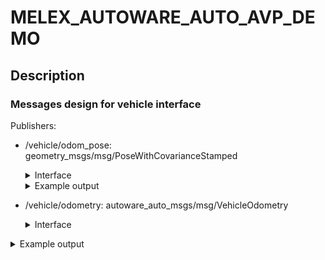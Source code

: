# MELEX_AUTOWARE_AUTO_AVP_DEMO

## Description
### Messages design for vehicle interface

Publishers:
*  /vehicle/odom_pose: geometry_msgs/msg/PoseWithCovarianceStamped
    <details>
    <summary>Interface</summary>
    
    ```
    std_msgs/Header header
    PoseWithCovariance pose
    ```
    </details>   

   <details>
    <summary>Example output</summary>
   
   ```
   ---
   header:
     stamp:
       sec: 1627383589
       nanosec: 86323456
     frame_id: odom
   pose:
     pose:
       position:
         x: 30.273908615112305
         y: 90.37340927124023
         z: 0.5375595092773438
       orientation:
         x: -0.004414775874465704
         y: 0.002566313836723566
         z: 0.3381696045398712
         w: 0.9410713315010071
     covariance:
     - 0.1
     - 0.0
     - 0.0
     - 0.0
     - 0.0
     - 0.0
     - 0.0
     - 0.1
     - 0.0
     - 0.0
     - 0.0
     - 0.0
     - 0.0
     - 0.0
     - 0.1
     - 0.0
     - 0.0
     - 0.0
     - 0.0
     - 0.0
     - 0.0
     - 0.1
     - 0.0
     - 0.0
     - 0.0
     - 0.0
     - 0.0
     - 0.0
     - 0.1
     - 0.0
     - 0.0
     - 0.0
     - 0.0
     - 0.0
     - 0.0
     - 0.1
   ---
   ```

    </details>

*   /vehicle/odometry: autoware_auto_msgs/msg/VehicleOdometry
    <details>
    <summary>Interface</summary>
    
    ```
    #include "builtin_interfaces/msg/Time.idl"
    
    module autoware_auto_msgs {
      module msg {
        @verbatim (language="comment", text=
          " VehicleOdometry.msg")
        struct VehicleOdometry {
          builtin_interfaces::msg::Time stamp;
    
          @default (value=0.0)
          float velocity_mps;
    
          @default (value=0.0)
          float front_wheel_angle_rad;
    
          @default (value=0.0)
          float rear_wheel_angle_rad;
        };
      };
    };
    ```
    </details>   
   <details>
    <summary>Example output</summary>
   
   ```
   ---
   stamp:
     sec: 1627383542
     nanosec: 336368128
   velocity_mps: 0.49711716175079346
   front_wheel_angle_rad: 0.050000011920928955
   rear_wheel_angle_rad: 0.0
   ---
   ```

    </details>
*  <font color="green">/vehicle/state_report: autoware_auto_msgs/msg/VehicleStateReport</font>
    <details>
    <summary>Interface</summary>
    
    ```
    #include "builtin_interfaces/msg/Time.idl"

    module autoware_auto_msgs {
      module msg {
        module VehicleStateReport_Constants {
          const uint8 BLINKER_OFF = 1;
          const uint8 BLINKER_LEFT = 2;
          const uint8 BLINKER_RIGHT = 3;
          const uint8 BLINKER_HAZARD = 4;
          const uint8 HEADLIGHT_OFF = 1;
          const uint8 HEADLIGHT_ON = 2;
          const uint8 HEADLIGHT_HIGH = 3;
          const uint8 WIPER_OFF = 1;
          const uint8 WIPER_LOW = 2;
          const uint8 WIPER_HIGH = 3;
          const uint8 WIPER_CLEAN = 14; // Match WipersCommand::ENABLE_CLEAN
          const uint8 GEAR_DRIVE = 1;
          const uint8 GEAR_REVERSE = 2;
          const uint8 GEAR_PARK = 3;
          const uint8 GEAR_LOW = 4;
          const uint8 GEAR_NEUTRAL = 5;
          const uint8 MODE_AUTONOMOUS = 1;
          const uint8 MODE_MANUAL = 2;
          const uint8 MODE_DISENGAGED = 3;
          const uint8 MODE_NOT_READY = 4;
        };
    
        struct VehicleStateReport {
          builtin_interfaces::msg::Time stamp;
    
          @verbatim (language="comment", text=
            " 0 to 100")
          uint8 fuel;
    
          uint8 blinker;
    
          uint8 headlight;
    
          uint8 wiper;
    
          uint8 gear;
    
          uint8 mode;
    
          boolean hand_brake;
    
          boolean horn;
        };
      };
    };
    ```
    </details>
    <details>
    <summary>Example output</summary>
   
    ```
    ---
    stamp:
      sec: 0
      nanosec: 0
    fuel: 0
    blinker: 2
    headlight: 1
    wiper: 1
    gear: 1
    mode: 0
    hand_brake: false
    horn: false
    ---
    ```
    </details>  

*  <font color="green">/vehicle/vehicle_kinematic_state: autoware_auto_msgs/msg/VehicleKinematicState</font>
    <details>
    <summary>Interface</summary>
    
    ```
    #include "autoware_auto_msgs/msg/TrajectoryPoint.idl"
    #include "geometry_msgs/msg/Transform.idl"
    #include "std_msgs/msg/Header.idl"
    
    module autoware_auto_msgs {
      module msg {
        @verbatim (language="comment", text=
          " VehicleKinematicState.msg" "\n"
          " Representation of a trajectory point with timestamp for the controller")
        struct VehicleKinematicState {
          std_msgs::msg::Header header;
    
          autoware_auto_msgs::msg::TrajectoryPoint state;
    
          geometry_msgs::msg::Transform delta;
        };
      };
    };
    ```
    </details>
    <details>
    <summary>Example output</summary>
   Example acquired during driving. lateral_velocity_mps and acceleration_mps2 always equal 0.
   
   ```
   ---
   header:
     stamp:
       sec: 1627304034
       nanosec: 547711744
     frame_id: odom
   state:
     time_from_start:
       sec: 0
       nanosec: 0
     x: 46.602638244628906
     y: 44.43940734863281
     heading:
       real: 0.9631139039993286
       imag: 0.2690940499305725
     longitudinal_velocity_mps: 7.514681339263916
     lateral_velocity_mps: 0.0
     acceleration_mps2: 0.0
     heading_rate_rps: -0.004081131890416145
     front_wheel_angle_rad: 0.0
     rear_wheel_angle_rad: 0.0
   delta:
     translation:
       x: 0.0
       y: 0.0
       z: 0.0
     rotation:
       x: 0.0
       y: 0.0
       z: 0.0
       w: 1.0
   ---
   ```
    </details>  
Subscribers:
*  <font color="green">/vehicle/state_command: autoware_auto_msgs/msg/VehicleStateCommand</font>
    <details>
    <summary>Interface</summary>
    
    ```
   #include "builtin_interfaces/msg/Time.idl"

   module autoware_auto_msgs {
     module msg {
       module VehicleStateCommand_Constants {
         const uint8 BLINKER_NO_COMMAND = 0;
         const uint8 BLINKER_OFF = 1;
         const uint8 BLINKER_LEFT = 2;
         const uint8 BLINKER_RIGHT = 3;
         const uint8 BLINKER_HAZARD = 4;
         const uint8 HEADLIGHT_NO_COMMAND = 0;
         const uint8 HEADLIGHT_OFF = 1;
         const uint8 HEADLIGHT_ON = 2;
         const uint8 HEADLIGHT_HIGH = 3;
         const uint8 WIPER_NO_COMMAND = 0;
         const uint8 WIPER_OFF = 1;
         const uint8 WIPER_LOW = 2;
         const uint8 WIPER_HIGH = 3;
         const uint8 WIPER_CLEAN = 14; // Match WipersCommand::ENABLE_CLEAN
         const uint8 GEAR_NO_COMMAND = 0;
         const uint8 GEAR_DRIVE = 1;
         const uint8 GEAR_REVERSE = 2;
         const uint8 GEAR_PARK = 3;
         const uint8 GEAR_LOW = 4;
         const uint8 GEAR_NEUTRAL = 5;
         const uint8 MODE_NO_COMMAND = 0;
         const uint8 MODE_AUTONOMOUS = 1;
         const uint8 MODE_MANUAL = 2;
       };
       @verbatim (language="comment", text=
         " VehicleStateCommand.msg")
       struct VehicleStateCommand {
         builtin_interfaces::msg::Time stamp;
   
         @default (value=0)
         uint8 blinker;
   
         @default (value=0)
         uint8 headlight;
   
         @default (value=0)
         uint8 wiper;
   
         @default (value=0)
         uint8 gear;
   
         @default (value=0)
         uint8 mode;
   
         @default (value=FALSE)
         boolean hand_brake;
   
         @default (value=FALSE)
         boolean horn;
       };
     };
   };
   
    ```
    </details>
   
   <details>
    <summary>Example output</summary>
   
   `None output during driving`

    </details> 
*  <font color="green">/vehicle/vehicle_command: autoware_auto_msgs/msg/VehicleControlCommand</font>
    <details>
    <summary>Interface</summary>
    
    ```
    std_msgs/Header header
    PoseWithCovariance pose
    ```
    </details>   
   <details>
    <summary>Example output</summary>
   
   ```
   ---
   stamp:
     sec: 1627383089
     nanosec: 636799744
   long_accel_mps2: 0.12093255668878555
   velocity_mps: 2.7412989139556885
   front_wheel_angle_rad: 0.024366803467273712
   rear_wheel_angle_rad: 0.0
   ---
   ```

    </details>

Service Servers:
*  <font color="green">/vehicle/autonomy_mode: autoware_auto_msgs/srv/AutonomyModeChange</font>
    <details>
    <summary>Interface</summary>
    
    ```
   #include "std_msgs/msg/Empty.idl"
   
   module autoware_auto_msgs {
     module srv {
       module AutonomyModeChange_Request_Constants {
         const uint8 MODE_MANUAL = 0;
         const uint8 MODE_AUTONOMOUS = 1;
       };
       struct AutonomyModeChange_Request
       {
         @verbatim(language = "comment", text =
           "The desired autonomy mode")
         uint8 mode;
       };
       struct AutonomyModeChange_Response
       {
         @verbatim(language = "comment", text =
           "No response is used because changing the autonomy mode requires non-trivial time")
         std_msgs::msg::Empty empty;
       };
     };
   };   
    ```
    </details>


Green marked interfaces are required around Autoware architecture. `/vehicle/odom_pose` and `/vehicle/odometry`
are published but there is no active subscribers for them. `/vehicle/state_command` is subscribed by behaviour planner
but I can't see any messages during evaluation. To be sure I suggest implement it too.

### Signal flow 

![AVP_Architecture](images/AVP_Architecture.png)


MPC Controller node returns **acceleration**, velocity and wheel angle which is necessary to control vehicle in simulator.
In our case we can decide how to control melex.

Example MPC Controller output (vel & acc):
![AVP_Architecture](images/mpc_vel_acc_output.png)
Those values are converted to brake & throttle pedals signals (0-1). My idea: Let skip acceleration on the beginning 
and use velocity to control vehicle with PID controller.

## Info
AutowareAuto uses ssc driver (speed and steering control). We should consider provided ssc package to integrate it with melex.
Some links about ssc:
https://gitlab.com/autowarefoundation/autoware.auto/AutowareAuto/-/blob/master/src/tools/autoware_auto_avp_demo/launch/ms3_vehicle.launch.py/#L175-L193

https://github.com/Autoware-AI/autoware.ai/issues/1944

https://autonomoustuff.com/products/astuff-speed-steering-control-software



## ToDo
*

## Known issues
*